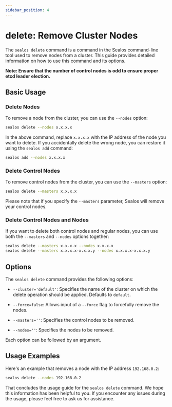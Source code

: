 ```yaml
---
sidebar_position: 4
---
```


# delete: Remove Cluster Nodes

The `sealos delete` command is a command in the Sealos command-line tool used to remove nodes from a cluster. This guide provides detailed information on how to use this command and its options.

**Note: Ensure that the number of control nodes is odd to ensure proper etcd leader election.**

## Basic Usage

### Delete Nodes

To remove a node from the cluster, you can use the `--nodes` option:

```bash
sealos delete --nodes x.x.x.x
```

In the above command, replace `x.x.x.x` with the IP address of the node you want to delete. If you accidentally delete the wrong node, you can restore it using the `sealos add` command:

```bash
sealos add --nodes x.x.x.x
```

### Delete Control Nodes

To remove control nodes from the cluster, you can use the `--masters` option:

```bash
sealos delete --masters x.x.x.x
```

Please note that if you specify the `--masters` parameter, Sealos will remove your control nodes.

### Delete Control Nodes and Nodes

If you want to delete both control nodes and regular nodes, you can use both the `--masters` and `--nodes` options together:

```bash
sealos delete --masters x.x.x.x --nodes x.x.x.x
sealos delete --masters x.x.x.x-x.x.x.y --nodes x.x.x.x-x.x.x.y
```

## Options

The `sealos delete` command provides the following options:

- `--cluster='default'`: Specifies the name of the cluster on which the delete operation should be applied. Defaults to `default`.

- `--force=false`: Allows input of a `--force` flag to forcefully remove the nodes.

- `--masters=''`: Specifies the control nodes to be removed.

- `--nodes=''`: Specifies the nodes to be removed.

Each option can be followed by an argument.

## Usage Examples

Here's an example that removes a node with the IP address `192.168.0.2`:

```bash
sealos delete --nodes 192.168.0.2
```

That concludes the usage guide for the `sealos delete` command. We hope this information has been helpful to you. If you encounter any issues during the usage, please feel free to ask us for assistance.
